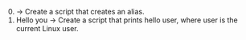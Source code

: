 0. <o>-> Create a script that creates an alias.
1. Hello you -> Create a script that prints hello user, where user is the current Linux user.
